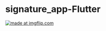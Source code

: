 # signature_app-Flutter

<a href="https://imgflip.com/gif/314bem"><img src="https://i.imgflip.com/314bem.gif" title="made at imgflip.com"/></a>
